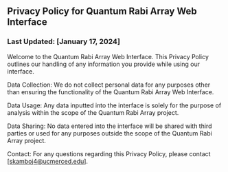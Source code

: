 ## Privacy Policy for Quantum Rabi Array Web Interface


### Last Updated: [January 17, 2024]

Welcome to the Quantum Rabi Array Web Interface. This Privacy Policy outlines our handling of any information you provide while using our interface.

Data Collection: We do not collect personal data for any purposes other than ensuring the functionality of the Quantum Rabi Array Web Interface.

Data Usage: Any data inputted into the interface is solely for the purpose of analysis within the scope of the Quantum Rabi Array project.

Data Sharing: No data entered into the interface will be shared with third parties or used for any purposes outside the scope of the Quantum Rabi Array project.

Contact: For any questions regarding this Privacy Policy, please contact [skamboj4@ucmerced.edu].